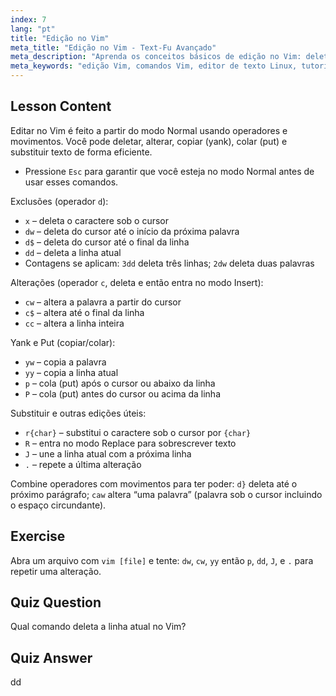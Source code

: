 ```yaml
---
index: 7
lang: "pt"
title: "Edição no Vim"
meta_title: "Edição no Vim - Text-Fu Avançado"
meta_description: "Aprenda os conceitos básicos de edição no Vim: deletar, alterar, copiar e colar texto de forma eficiente. Domine os comandos essenciais do Vim para iniciantes e melhore suas habilidades de edição de texto no Linux."
meta_keywords: "edição Vim, comandos Vim, editor de texto Linux, tutorial Vim, guia Vim, Vim para iniciantes, comando dd, deletar Vim"
---
```


## Lesson Content

Editar no Vim é feito a partir do modo Normal usando operadores e movimentos. Você pode deletar, alterar, copiar (yank), colar (put) e substituir texto de forma eficiente.

- Pressione `Esc` para garantir que você esteja no modo Normal antes de usar esses comandos.

Exclusões (operador `d`):

- `x` – deleta o caractere sob o cursor
- `dw` – deleta do cursor até o início da próxima palavra
- `d$` – deleta do cursor até o final da linha
- `dd` – deleta a linha atual
- Contagens se aplicam: `3dd` deleta três linhas; `2dw` deleta duas palavras

Alterações (operador `c`, deleta e então entra no modo Insert):

- `cw` – altera a palavra a partir do cursor
- `c$` – altera até o final da linha
- `cc` – altera a linha inteira

Yank e Put (copiar/colar):

- `yw` – copia a palavra
- `yy` – copia a linha atual
- `p` – cola (put) após o cursor ou abaixo da linha
- `P` – cola (put) antes do cursor ou acima da linha

Substituir e outras edições úteis:

- `r{char}` – substitui o caractere sob o cursor por `{char}`
- `R` – entra no modo Replace para sobrescrever texto
- `J` – une a linha atual com a próxima linha
- `.` – repete a última alteração

Combine operadores com movimentos para ter poder: `d}` deleta até o próximo parágrafo; `caw` altera “uma palavra” (palavra sob o cursor incluindo o espaço circundante).

## Exercise

Abra um arquivo com `vim [file]` e tente: `dw`, `cw`, `yy` então `p`, `dd`, `J`, e `.` para repetir uma alteração.

## Quiz Question

Qual comando deleta a linha atual no Vim?

## Quiz Answer

dd
